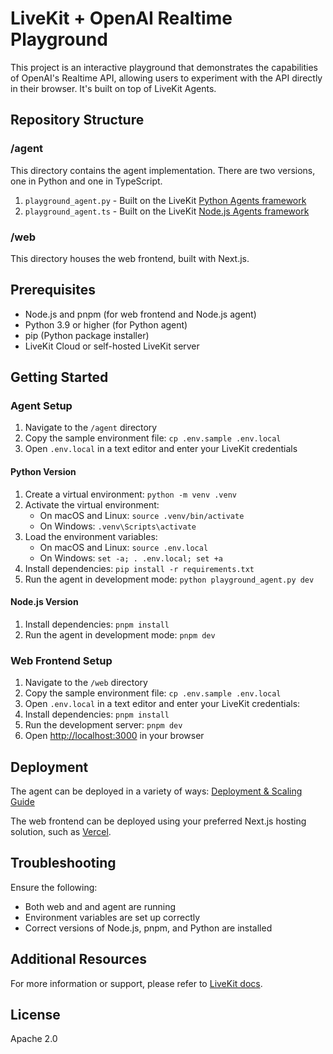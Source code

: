 # LiveKit + OpenAI Realtime Playground

This project is an interactive playground that demonstrates the capabilities of OpenAI's Realtime API, allowing users to experiment with the API directly in their browser. It's built on top of LiveKit Agents.

## Repository Structure

### /agent

This directory contains the agent implementation. There are two versions, one in Python and one in TypeScript.

1. `playground_agent.py` - Built on the LiveKit [Python Agents framework](https://github.com/livekit/agents)
2. `playground_agent.ts` - Built on the LiveKit [Node.js Agents framework](https://github.com/livekit/agents-js)

### /web

This directory houses the web frontend, built with Next.js.

## Prerequisites

- Node.js and pnpm (for web frontend and Node.js agent)
- Python 3.9 or higher (for Python agent)
- pip (Python package installer)
- LiveKit Cloud or self-hosted LiveKit server

## Getting Started

### Agent Setup

1. Navigate to the `/agent` directory
2. Copy the sample environment file: `cp .env.sample .env.local`
3. Open `.env.local` in a text editor and enter your LiveKit credentials

#### Python Version

1. Create a virtual environment: `python -m venv .venv`
2. Activate the virtual environment:
   - On macOS and Linux: `source .venv/bin/activate`
   - On Windows: `.venv\Scripts\activate`
3. Load the environment variables:
   - On macOS and Linux: `source .env.local`
   - On Windows: `set -a; . .env.local; set +a`
4. Install dependencies: `pip install -r requirements.txt`
5. Run the agent in development mode: `python playground_agent.py dev`

#### Node.js Version

1. Install dependencies: `pnpm install`
2. Run the agent in development mode: `pnpm dev`

### Web Frontend Setup

1. Navigate to the `/web` directory
2. Copy the sample environment file: `cp .env.sample .env.local`
3. Open `.env.local` in a text editor and enter your LiveKit credentials:
4. Install dependencies: `pnpm install`
5. Run the development server: `pnpm dev`
6. Open [http://localhost:3000](http://localhost:3000) in your browser

## Deployment

The agent can be deployed in a variety of ways: [Deployment & Scaling Guide](https://docs.livekit.io/agents/deployment/)

The web frontend can be deployed using your preferred Next.js hosting solution, such as [Vercel](https://vercel.com/).

## Troubleshooting

Ensure the following:

- Both web and and agent are running
- Environment variables are set up correctly
- Correct versions of Node.js, pnpm, and Python are installed

## Additional Resources

For more information or support, please refer to [LiveKit docs](https://docs.livekit.io/).

## License

Apache 2.0
